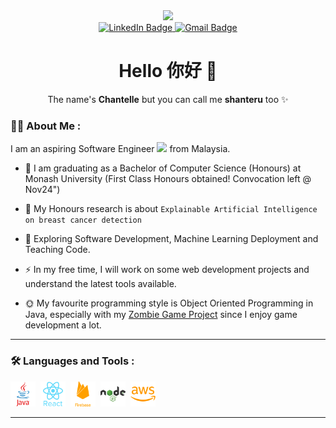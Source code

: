 



<div id="header" align="center">
  <img src="https://media.giphy.com/media/v1.Y2lkPTc5MGI3NjExNWZpZ3F6MGF2bGNnY3ZmbzNhMjVncHNsN2s1Njh2aW51dXp3OWhicSZlcD12MV9pbnRlcm5hbF9naWZfYnlfaWQmY3Q9Zw/hwUPMWsOzqvjbJtdkY/giphy.gif" width=150>

  <div id="badges">
    <a href="https://www.linkedin.com/in/chantelle-loh-yi-wei/">
      <img src="https://img.shields.io/badge/LinkedIn-blue?style=for-the-badge&logo=linkedin&logoColor=white" alt="LinkedIn Badge"/>
    </a>
    <a href="mailto:chantelle.lyw@gmail.com">
      <img src="https://img.shields.io/badge/Gmail-D14836?style=for-the-badge&logo=gmail&logoColor=white" alt="Gmail Badge"/>
    </a>
  
  </div>

  <h1>
    Hello 你好  👋
   </h1>
   <p> The name's <b>Chantelle</b> but you can call me <b>shanteru</b> too ✨ </p>
</div>


### :woman_technologist: About Me :
I am an aspiring Software Engineer <img src="https://media.giphy.com/media/WUlplcMpOCEmTGBtBW/giphy.gif" width="30"> from Malaysia.
- :telescope: I am graduating as a Bachelor of Computer Science (Honours) at Monash University (First Class Honours obtained! Convocation left @ Nov24") 

- 🔎 My Honours research is about ```Explainable Artificial Intelligence on breast cancer detection```
  
- :seedling: Exploring Software Development, Machine Learning Deployment and Teaching Code.

- :zap: In my free time, I will work on some web development projects and understand the latest tools available.

- 🌞 My favourite programming style is Object Oriented Programming in Java, especially with my [Zombie Game Project](https://github.com/shanteru/zombie-java) since I enjoy game development a lot.

---

### :hammer_and_wrench: Languages and Tools :
<div>
  <img src="https://github.com/devicons/devicon/blob/master/icons/java/java-original-wordmark.svg" title="Java" alt="Java" width="40" height="40"/>&nbsp;
  <img src="https://github.com/devicons/devicon/blob/master/icons/react/react-original-wordmark.svg" title="React" alt="React" width="40" height="40"/>&nbsp;
  <img src="https://github.com/devicons/devicon/blob/master/icons/firebase/firebase-plain-wordmark.svg" title="Firebase" alt="Firebase" width="40" height="40"/>&nbsp;
  <img src="https://github.com/devicons/devicon/blob/master/icons/nodejs/nodejs-original-wordmark.svg" title="NodeJS" alt="NodeJS" width="40" height="40"/>&nbsp;
  <img src="https://github.com/devicons/devicon/blob/master/icons/amazonwebservices/amazonwebservices-plain-wordmark.svg" title="AWS" alt="AWS" width="40" height="40"/>&nbsp;

</div>

---

